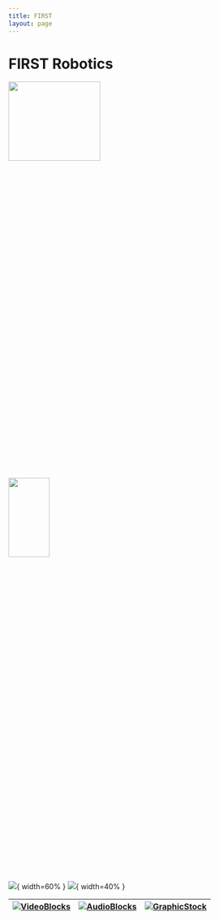 ```yaml
---
title: FIRST
layout: page
---
```

# FIRST Robotics


<image src="https://github.com/susan-z/susan-z.github.io/blob/master/img/robotheader.jpg?raw=true" width="60%" height="20%"></image>
<image src="https://github.com/susan-z/susan-z.github.io/blob/master/img/warhawkspic1%20Cropped.jpg?raw=true" width="40%" height="20%"></image>

![](https://github.com/susan-z/susan-z.github.io/blob/master/img/robotheader.jpg?raw=true){ width=60% }
![](https://github.com/susan-z/susan-z.github.io/blob/master/img/warhawkspic1%20Cropped.jpg?raw=true){ width=40% }

| [![VideoBlocks](https://d1ow200m9i3wyh.cloudfront.net/img/assets/videoblocks/images/logo.png)](http://videoblocks.com)  | [![AudioBlocks](https://dtyn3c8zjrx01.cloudfront.net/img/assets/audioblocks/images/logo.png)](http://audioblocks.com) | [![GraphicStock](http://www.graphicstock.com/images/logo.jpg)](http://graphicstock.com) |
|:---:|:---:|:---:|
